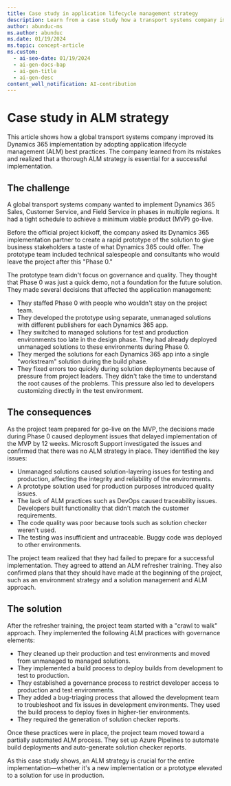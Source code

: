 ```yaml
---
title: Case study in application lifecycle management strategy
description: Learn from a case study how a transport systems company improved its Dynamics 365 implementation by adopting application lifecycle management (ALM) best practices.
author: abunduc-ms
ms.author: abunduc
ms.date: 01/19/2024
ms.topic: concept-article
ms.custom:
  - ai-seo-date: 01/19/2024
  - ai-gen-docs-bap
  - ai-gen-title
  - ai-gen-desc
content_well_notification: AI-contribution
---
```


# Case study in ALM strategy

This article shows how a global transport systems company improved its Dynamics 365 implementation by adopting application lifecycle management (ALM) best practices. The company learned from its mistakes and realized that a thorough ALM strategy is essential for a successful implementation.

## The challenge

A global transport systems company wanted to implement Dynamics 365 Sales, Customer Service, and Field Service in phases in multiple regions. It had a tight schedule to achieve a minimum viable product (MVP) go-live.

Before the official project kickoff, the company asked its Dynamics 365 implementation partner to create a rapid prototype of the solution to give business stakeholders a taste of what Dynamics 365 could offer. The prototype team included technical salespeople and consultants who would leave the project after this "Phase 0."

The prototype team didn't focus on governance and quality. They thought that Phase 0 was just a quick demo, not a foundation for the future solution. They made several decisions that affected the application management:

- They staffed Phase 0 with people who wouldn't stay on the project team.
- They developed the prototype using separate, unmanaged solutions with different publishers for each Dynamics 365 app.
- They switched to managed solutions for test and production environments too late in the design phase. They had already deployed unmanaged solutions to these environments during Phase 0.
- They merged the solutions for each Dynamics 365 app into a single "workstream" solution during the build phase.
- They fixed errors too quickly during solution deployments because of pressure from project leaders. They didn't take the time to understand the root causes of the problems. This pressure also led to developers customizing directly in the test environment.

## The consequences

As the project team prepared for go-live on the MVP, the decisions made during Phase 0 caused deployment issues that delayed implementation of the MVP by 12 weeks. Microsoft Support investigated the issues and confirmed that there was no ALM strategy in place. They identified the key issues:

- Unmanaged solutions caused solution-layering issues for testing and production, affecting the integrity and reliability of the environments.
- A prototype solution used for production purposes introduced quality issues.
- The lack of ALM practices such as DevOps caused traceability issues. Developers built functionality that didn't match the customer requirements.
- The code quality was poor because tools such as solution checker weren't used.
- The testing was insufficient and untraceable. Buggy code was deployed to other environments.

The project team realized that they had failed to prepare for a successful implementation. They agreed to attend an ALM refresher training. They also confirmed plans that they should have made at the beginning of the project, such as an environment strategy and a solution management and ALM approach.

## The solution

After the refresher training, the project team started with a "crawl to walk" approach. They implemented the following ALM practices with governance elements:

- They cleaned up their production and test environments and moved from unmanaged to managed solutions.
- They implemented a build process to deploy builds from development to test to production.
- They established a governance process to restrict developer access to production and test environments.
- They added a bug-triaging process that allowed the development team to troubleshoot and fix issues in development environments. They used the build process to deploy fixes in higher-tier environments.
- They required the generation of solution checker reports.

Once these practices were in place, the project team moved toward a partially automated ALM process. They set up Azure Pipelines to automate build deployments and auto-generate solution checker reports.

As this case study shows, an ALM strategy is crucial for the entire implementation&mdash;whether it's a new implementation or a prototype elevated to a solution for use in production.
